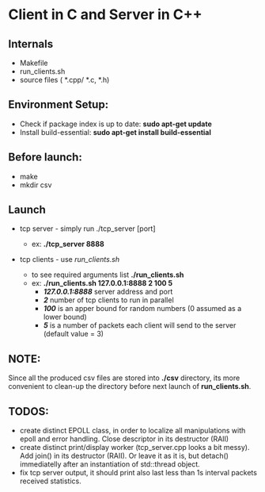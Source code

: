 # Client in C and Server in C++

## Internals
- Makefile
- run_clients.sh
- source files ( *.cpp/ *.c, *.h)

## Environment Setup:

- Check if package index is up to date: **sudo apt-get update**
- Install build-essential: **sudo apt-get install build-essential**

## **Before launch:**
- make
- mkdir csv


## **Launch**
* tcp server - simply run ./tcp_server [port] 
	* ex:     **./tcp_server 8888**
  
* tcp clients - use *run_clients.sh*
	* to see required arguments list **./run_clients.sh**
	* ex: **./run_clients.sh 127.0.0.1:8888 2 100 5**
		* ***127.0.0.1:8888*** server address and port
		* ***2*** number of tcp clients to run in parallel
		* ***100*** is an apper bound for random numbers (0 assumed as  a lower bound)
		* ***5*** is a number of packets each client will send to the server (default value = 3)
    
## NOTE:
  Since all the produced csv files are stored into **./csv** directory, its more convenient to clean-up the directory before
  next launch of **run_clients.sh**.

## TODOS:
* create distinct EPOLL class, in order to localize all manipulations with epoll and error handling. Close descriptor in its destructor (RAII)
* create distinct print/display worker (tcp_server.cpp looks a bit messy). Add join() in its destructor (RAII).
  Or leave it as it is, but detach() immediatelly after an instantiation of std::thread object.
* fix tcp server output, it should print also last less than 1s interval packets received statistics.
